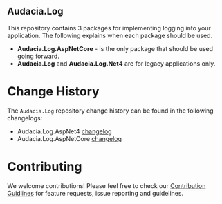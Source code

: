 ## Audacia.Log

This repository contains 3 packages for implementing logging into your application. The following explains when each package should be used.
- **Audacia.Log.AspNetCore** - is the only package that should be used going forward.
- **Audacia.Log** and **Audacia.Log.Net4** are for legacy applications only.

# Change History

The `Audacia.Log` repository change history can be found in the following changelogs:
- Audacia.Log.AspNet4 [changelog](Audacia.Log.AspNet4/CHANGELOG.md)
- Audacia.Log.AspNetCore [changelog](Audacia.Log.AspNetCore/CHANGELOG.md)

# Contributing
We welcome contributions! Please feel free to check our [Contribution Guidlines](https://github.com/audaciaconsulting/.github/blob/main/CONTRIBUTING.md) for feature requests, issue reporting and guidelines.
